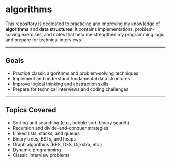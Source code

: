 # algorithms

This repository is dedicated to practicing and improving my knowledge of **algorithms** and **data structures**. It contains implementations, problem-solving exercises, and notes that help me strengthen my programming logic and prepare for technical interviews.

---

## Goals

- Practice classic algorithms and problem-solving techniques  
- Implement and understand fundamental data structures  
- Improve logical thinking and abstraction skills  
- Prepare for technical interviews and coding challenges  

---

## Topics Covered

- Sorting and searching (e.g., bubble sort, binary search)  
- Recursion and divide-and-conquer strategies  
- Linked lists, stacks, and queues  
- Binary trees, BSTs, and heaps  
- Graph algorithms (BFS, DFS, Dijkstra, etc.)  
- Dynamic programming  
- Classic interview problems  
